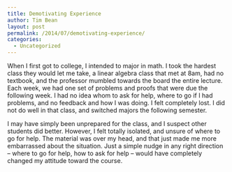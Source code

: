 ```yaml
---
title: Demotivating Experience
author: Tim Bean
layout: post
permalink: /2014/07/demotivating-experience/
categories:
  - Uncategorized
---
```

When I first got to college, I intended to major in math. I took the hardest class they would let me take, a linear algebra class that met at 8am, had no textbook, and the professor mumbled towards the board the entire lecture. Each week, we had one set of problems and proofs that were due the following week. I had no idea whom to ask for help, where to go if I had problems, and no feedback and how I was doing. I felt completely lost. I did not do well in that class, and switched majors the following semester.

I may have simply been unprepared for the class, and I suspect other students did better. However, I felt totally isolated, and unsure of where to go for help. The material was over my head, and that just made me more embarrassed about the situation. Just a simple nudge in any right direction &#8211; where to go for help, how to ask for help &#8211; would have completely changed my attitude toward the course.